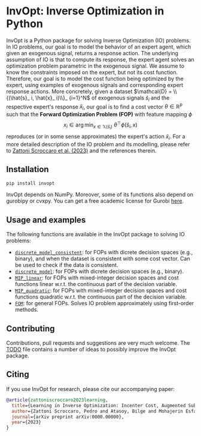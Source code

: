 
# InvOpt: Inverse Optimization in Python

InvOpt is a Python package for solving Inverse Optimization (IO) problems. In IO problems, our goal is to model the behavior of an expert agent, which given an exogenous signal, returns a response action. The underlying assumption of IO is that to compute its response, the expert agent solves an optimization problem parametric in the exogenous signal. We assume to know the constraints imposed on the expert, but not its cost function. Therefore, our goal is to model the cost function being optimized by the expert, using examples of exogenous signals and corresponding expert response actions. More concretely, given a dataset $\mathcal{D} = \\{(\hat{s}_ i, \hat{x}_ i)\\}_ {i=1}^N$ of exogenous signals $\hat{s}_ i$ and the respective expert's response $\hat{x}_ i$, our goal is to find a cost vector $\theta \in \mathbb{R}^p$ such that the **Forward Optimization Problem (FOP)** with feature mapping $\phi$
$$x_i \in \arg\min_ {x \in \mathbb{X}(\hat{s}_ i)} \ \theta^\top \phi(\hat{s}_ i,x)$$ reproduces (or in some sense approximates) the expert's action $\hat{x}_ i$. For a more detailed description of the IO problem and its modelling, please refer to [Zattoni Scroccaro et al. (2023)](https://arxiv.org/abs/0000.00000) and the references therein. 

## Installation

```bash
pip install invopt
```
InvOpt depends on NumPy. Moreover, some of its functions also depend on gurobipy or cvxpy. You can get a free academic license for Gurobi [here](https://www.gurobi.com/academia/academic-program-and-licenses/).

## Usage and examples

The following functions are available in the InvOpt package to solving IO problems:

- [`discrete_model_consistent`](https://github.com/pedroszattoni/invopt/tree/main/examples/discrete_model_consistent): for FOPs with dicrete decision spaces (e.g., binary), and when the dataset is consistent with some cost vector. Can be used to check if the data is consistent.
- [`discrete_model`](https://github.com/pedroszattoni/invopt/tree/main/examples/discrete_model): for FOPs with dicrete decision spaces (e.g., binary).
- [`MIP_linear`](https://github.com/pedroszattoni/invopt/tree/main/examples/MIP_linear): for FOPs with mixed-integer decision spaces and cost functions linear w.r.t. the continuous part of the decision variable.
- [`MIP_quadratic`](https://github.com/pedroszattoni/invopt/tree/main/examples/MIP_quadratic): for FOPs with mixed-integer decision spaces and cost functions quadratic w.r.t. the continuous part of the decision variable.
- [`FOM`](https://github.com/pedroszattoni/invopt/tree/main/examples/FOM): for general FOPs. Solves IO problem approximately using first-order methods.

## Contributing

Contributions, pull requests and suggestions are very much welcome. The  [TODO](https://github.com/pedroszattoni/invopt/blob/main/TODO.txt) file contains a number of ideas to possibly improve the InvOpt package.

## Citing
If you use InvOpt for research, please cite our accompanying paper:

```bibtex
@article{zattoniscroccaro2023learning,
  title={Learning in Inverse Optimization: Incenter Cost, Augmented Suboptimality Loss, and Algorithms},
  author={Zattoni Scroccaro, Pedro and Atasoy, Bilge and Mohajerin Esfahani, Peyman},
  journal={arXiv preprint arXiv:0000.00000},
  year={2023}
}
```